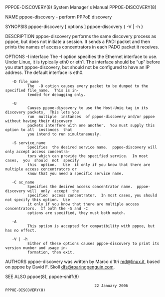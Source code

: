 PPPOE-DISCOVERY(8)                      System Manager's Manual                     PPPOE-DISCOVERY(8)

NAME
       pppoe-discovery - perform PPPoE discovery

SYNOPSIS
       pppoe-discovery [ options ]
       pppoe-discovery { -V | -h }

DESCRIPTION
       pppoe-discovery  performs the same discovery process as pppoe, but does not initiate a session.
       It sends a PADI packet and then prints the names of access concentrators in each PADO packet it
       receives.

OPTIONS
       -I interface
              The  -I  option  specifies  the Ethernet interface to use.  Under Linux, it is typically
              eth0 or eth1.  The interface should be “up” before you start pppoe-discovery, but should
              not be configured to have an IP address.  The default interface is eth0.

       -D file_name
              The  -D option causes every packet to be dumped to the specified file_name.  This is in‐
              tended for debugging only.

       -U
              Causes pppoe-discovery to use the Host-Uniq tag in its discovery packets.  This lets you
              run  multiple  instances  of pppoe-discovery and/or pppoe without having their discovery
              packets interfere with one another.  You must supply this option to all  instances  that
              you intend to run simultaneously.

       -S service_name
              Specifies  the desired service name.  pppoe-discovery will only accept access concentra‐
              tors which can provide the specified service.  In most cases,  you  should  not  specify
              this  option.   Use  it only if you know that there are multiple access concentrators or
              know that you need a specific service name.

       -C ac_name
              Specifies the desired access concentrator name.  pppoe-discovery will  only  accept  the
              specified  access concentrator.  In most cases, you should not specify this option.  Use
              it only if you know that there are multiple access concentrators.  If both the -S and -C
              options are specified, they must both match.

       -A
              This option is accepted for compatibility with pppoe, but has no effect.

       -V | -h
              Either of these options causes pppoe-discovery to print its version number and usage in‐
              formation, then exit.

AUTHORS
       pppoe-discovery was written by Marco d'Itri <md@linux.it>, based on pppoe  by  David  F.  Skoll
       <dfs@roaringpenguin.com>.

SEE ALSO
       pppoe(8), pppoe-sniff(8)

                                            22 January 2006                         PPPOE-DISCOVERY(8)
